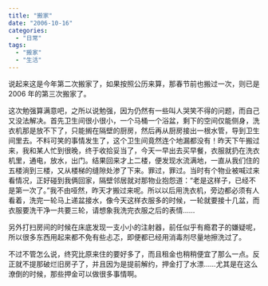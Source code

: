 ```yaml
---
title: "搬家"
date: "2006-10-16"
categories: 
  - "日常"
tags: 
  - "搬家"
  - "生活"
---
```


说起来这是今年第二次搬家了，如果按照公历来算，那春节前也搬过一次，则已是 2006 年的第三次搬家了。

这次勉强算满意吧，之所以说勉强，因为仍然有一些叫人哭笑不得的问题，而自己又没法解决。首先卫生间很小很小，一个马桶一个浴盆，剩下的空间仅能侧身，洗衣机那是放不下了，只能搁在隔壁的厨房，然后再从厨房接出一根水管，导到卫生间里去。不料可笑的事情发生了，这个卫生间竟然连个地漏都没有！昨天下午搬过来，我和某人忙到很晚，终于收拾妥当了，今天一早出去买早餐，衣服就扔在洗衣机里，通电，放水，出门。结果回来才上二楼，便发现水流满地，一直从我们住的五楼淌到三楼，又从楼梯的缝隙处渗了下来。罪过，罪过。当时有个物业被喊过来看情况，正好碰到我俩回家，隔壁邻居就对那物业抱怨道：“老是这样子，已经不是第一次了。”我不由哑然，昨天才搬过来呢。所以以后用洗衣机，旁边都必须有人看着，洗完一轮马上递盆接水，像今天这样衣服多的时候，一轮就要接十几盆，而衣服要洗干净一共要三轮，请想象我洗完衣服之后的表情……

另外打扫房间的时候在床底发现一支小小的注射器，前任似乎有瘾君子的嫌疑呢，所以很多东西用起来都不免有些忐忑，即便都已经用消毒剂尽量地擦洗过了。

不过不管怎么说，终究比原来住的要好多了，而且租金也稍稍便宜了那么一点。反正就不提那破烂旧房子了，并且因为是提前解约，押金打了水漂……尤其是在这么潦倒的时候，那些押金可以做很多事情啊。

